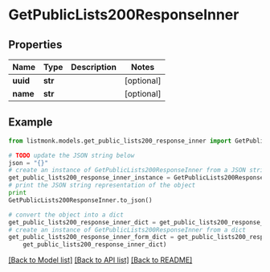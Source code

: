 # GetPublicLists200ResponseInner


## Properties
Name | Type | Description | Notes
------------ | ------------- | ------------- | -------------
**uuid** | **str** |  | [optional] 
**name** | **str** |  | [optional] 

## Example

```python
from listmonk.models.get_public_lists200_response_inner import GetPublicLists200ResponseInner

# TODO update the JSON string below
json = "{}"
# create an instance of GetPublicLists200ResponseInner from a JSON string
get_public_lists200_response_inner_instance = GetPublicLists200ResponseInner.from_json(json)
# print the JSON string representation of the object
print
GetPublicLists200ResponseInner.to_json()

# convert the object into a dict
get_public_lists200_response_inner_dict = get_public_lists200_response_inner_instance.to_dict()
# create an instance of GetPublicLists200ResponseInner from a dict
get_public_lists200_response_inner_form_dict = get_public_lists200_response_inner.from_dict(
    get_public_lists200_response_inner_dict)
```
[[Back to Model list]](../README.md#documentation-for-models) [[Back to API list]](../README.md#documentation-for-api-endpoints) [[Back to README]](../README.md)


